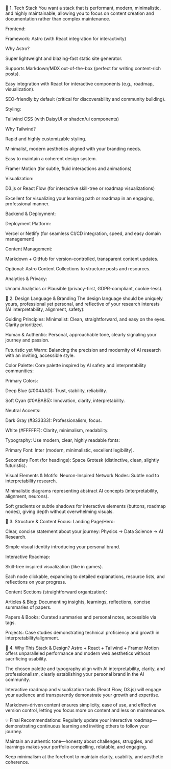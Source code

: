 🎯 1. Tech Stack
You want a stack that is performant, modern, minimalistic, and highly maintainable, allowing you to focus on content creation and documentation rather than complex maintenance.

Frontend:

Framework: Astro (with React integration for interactivity)

Why Astro?

Super lightweight and blazing-fast static site generator.

Supports Markdown/MDX out-of-the-box (perfect for writing content-rich posts).

Easy integration with React for interactive components (e.g., roadmap, visualization).

SEO-friendly by default (critical for discoverability and community building).

Styling:

Tailwind CSS (with DaisyUI or shadcn/ui components)

Why Tailwind?

Rapid and highly customizable styling.

Minimalist, modern aesthetics aligned with your branding needs.

Easy to maintain a coherent design system.

Framer Motion (for subtle, fluid interactions and animations)

Visualization:

D3.js or React Flow (for interactive skill-tree or roadmap visualizations)

Excellent for visualizing your learning path or roadmap in an engaging, professional manner.

Backend & Deployment:

Deployment Platform:

Vercel or Netlify (for seamless CI/CD integration, speed, and easy domain management)

Content Management:

Markdown + GitHub for version-controlled, transparent content updates.

Optional: Astro Content Collections to structure posts and resources.

Analytics & Privacy:

Umami Analytics or Plausible (privacy-first, GDPR-compliant, cookie-less).

🎨 2. Design Language & Branding
The design language should be uniquely yours, professional yet personal, and reflective of your research interests (AI interpretability, alignment, safety):

Guiding Principles:
Minimalist: Clean, straightforward, and easy on the eyes. Clarity prioritized.

Human & Authentic: Personal, approachable tone, clearly signaling your journey and passion.

Futuristic yet Warm: Balancing the precision and modernity of AI research with an inviting, accessible style.

Color Palette:
Core palette inspired by AI safety and interpretability communities:

Primary Colors:

Deep Blue (#004AAD): Trust, stability, reliability.

Soft Cyan (#0ABAB5): Innovation, clarity, interpretability.

Neutral Accents:

Dark Gray (#333333): Professionalism, focus.

White (#FFFFFF): Clarity, minimalism, readability.

Typography:
Use modern, clear, highly readable fonts:

Primary Font: Inter (modern, minimalistic, excellent legibility).

Secondary Font (for headings): Space Grotesk (distinctive, clean, slightly futuristic).

Visual Elements & Motifs:
Neuron-Inspired Network Nodes: Subtle nod to interpretability research.

Minimalistic diagrams representing abstract AI concepts (interpretability, alignment, neurons).

Soft gradients or subtle shadows for interactive elements (buttons, roadmap nodes), giving depth without overwhelming visuals.

📐 3. Structure & Content Focus:
Landing Page/Hero:

Clear, concise statement about your journey: Physics → Data Science → AI Research.

Simple visual identity introducing your personal brand.

Interactive Roadmap:

Skill-tree inspired visualization (like in games).

Each node clickable, expanding to detailed explanations, resource lists, and reflections on your progress.

Content Sections (straightforward organization):

Articles & Blog: Documenting insights, learnings, reflections, concise summaries of papers.

Papers & Books: Curated summaries and personal notes, accessible via tags.

Projects: Case studies demonstrating technical proficiency and growth in interpretability/alignment.

🚀 4. Why This Stack & Design?
Astro + React + Tailwind + Framer Motion offers unparalleled performance and modern web aesthetics without sacrificing usability.

The chosen palette and typography align with AI interpretability, clarity, and professionalism, clearly establishing your personal brand in the AI community.

Interactive roadmap and visualization tools (React Flow, D3.js) will engage your audience and transparently demonstrate your growth and expertise.

Markdown-driven content ensures simplicity, ease of use, and effective version control, letting you focus more on content and less on maintenance.

💡 Final Recommendations:
Regularly update your interactive roadmap—demonstrating continuous learning and inviting others to follow your journey.

Maintain an authentic tone—honesty about challenges, struggles, and learnings makes your portfolio compelling, relatable, and engaging.

Keep minimalism at the forefront to maintain clarity, usability, and aesthetic coherence.
